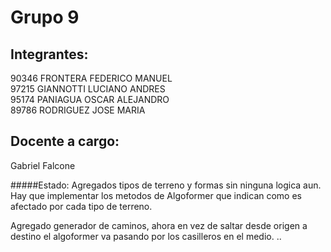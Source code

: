 Grupo 9                                                                                                                                                                
==========

Integrantes:
----------
90346 FRONTERA FEDERICO MANUEL  
97215 GIANNOTTI LUCIANO ANDRES  
95174 PANIAGUA OSCAR ALEJANDRO  
89786 RODRIGUEZ JOSE MARIA  

Docente a cargo: 
---------- 
Gabriel Falcone

#####Estado: 
Agregados tipos de terreno y formas sin ninguna logica aun. Hay que implementar los metodos de Algoformer que indican como es afectado por cada tipo de terreno.

Agregado generador de caminos, ahora en vez de saltar desde origen a destino el algoformer va pasando por los casilleros en el medio.
..
